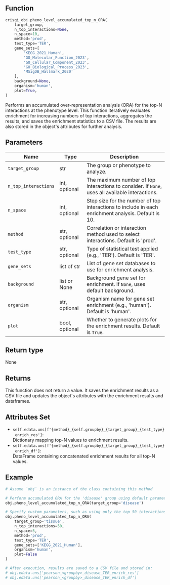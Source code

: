 ## Function

```python
crisgi_obj.pheno_level_accumulated_top_n_ORA(
    target_group, 
    n_top_interactions=None, 
    n_space=10, 
    method='prod', 
    test_type='TER', 
    gene_sets=[
        'KEGG_2021_Human',
        'GO_Molecular_Function_2023',
        'GO_Cellular_Component_2023',
        'GO_Biological_Process_2023',
        'MSigDB_Hallmark_2020'
    ],
    background=None, 
    organism='human', 
    plot=True,
)
```

Performs an accumulated over-representation analysis (ORA) for the top-N interactions at the phenotype level. This function iteratively evaluates enrichment for increasing numbers of top interactions, aggregates the results, and saves the enrichment statistics to a CSV file. The results are also stored in the object's attributes for further analysis.


## Parameters

| Name                | Type            | Description                                                                                                         |
|---------------------|-----------------|---------------------------------------------------------------------------------------------------------------------|
| `target_group`      | str             | The group or phenotype to analyze.                                                                                  |
| `n_top_interactions`| int, optional   | The maximum number of top interactions to consider. If `None`, uses all available interactions.                     |
| `n_space`           | int, optional   | Step size for the number of top interactions to include in each enrichment analysis. Default is 10.                 |
| `method`            | str, optional   | Correlation or interaction method used to select interactions. Default is 'prod'.                                   |
| `test_type`         | str, optional   | Type of statistical test applied (e.g., 'TER'). Default is 'TER'.                                                   |
| `gene_sets`         | list of str     | List of gene set databases to use for enrichment analysis.                                                          |
| `background`        | list or None    | Background gene set for enrichment. If `None`, uses default background.                                             |
| `organism`          | str, optional   | Organism name for gene set enrichment (e.g., 'human'). Default is 'human'.                                          |
| `plot`              | bool, optional  | Whether to generate plots for the enrichment results. Default is `True`.                                            |


## Return type

None

## Returns

This function does not return a value. It saves the enrichment results as a CSV file and updates the object's attributes with the enrichment results and dataframes.

## Attributes Set

- `self.edata.uns[f'{method}_{self.groupby}_{target_group}_{test_type}_enrich_res']`:  
    Dictionary mapping top-N values to enrichment results.
- `self.edata.uns[f'{method}_{self.groupby}_{target_group}_{test_type}_enrich_df']`:  
    DataFrame containing concatenated enrichment results for all top-N values.

## Example

```python
# Assume `obj` is an instance of the class containing this method

# Perform accumulated ORA for the 'disease' group using default parameters
obj.pheno_level_accumulated_top_n_ORA(target_group='disease')

# Specify custom parameters, such as using only the top 50 interactions and a different gene set
obj.pheno_level_accumulated_top_n_ORA(
    target_group='tissue',
    n_top_interactions=50,
    n_space=5,
    method='prod',
    test_type='TER',
    gene_sets=['KEGG_2021_Human'],
    organism='human',
    plot=False
)

# After execution, results are saved to a CSV file and stored in:
# obj.edata.uns['pearson_<groupby>_disease_TER_enrich_res']
# obj.edata.uns['pearson_<groupby>_disease_TER_enrich_df']
```

